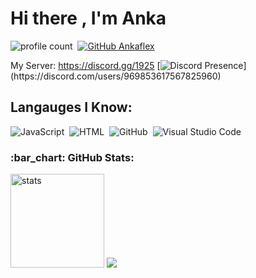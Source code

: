 # Hi there , I'm Anka
![profile count](https://komarev.com/ghpvc/?username=Ankaonurhan&color=8b72ff)&nbsp;
[![GitHub Ankaflex](https://img.shields.io/badge/@ankaonurhan-8b72ff?style=flat&logo=Instagram&logoColor=white)](https://github.com/ankaflex)&nbsp;
<a href="https://www.instagram.com/ankaonurhan"><img src=""/></a> &nbsp;

My Server: https://discord.gg/1925
[![Discord Presence](https://lanyard.cnrad.dev/api/969853617567825960?theme=light&bg=7ad3f5&animated=false&hideDiscrim=true&borderRadius=30px&idleMessage=Probably%20doing%20something%20else...)](https://discord.com/users/969853617567825960)
## Langauges I Know:
![JavaScript](https://img.shields.io/badge/-JavaScript-05122A?style=flat&logo=javascript)&nbsp;
![HTML](https://img.shields.io/badge/-HTML-05122A?style=flat&logo=HTML5)&nbsp;
![GitHub](https://img.shields.io/badge/-GitHub-05122A?style=flat&logo=github)&nbsp;
![Visual Studio Code](https://img.shields.io/badge/-Visual%20Studio%20Code-05122A?style=flat&logo=visual-studio-code&logoColor=007ACC)&nbsp;
<h3 align="left">:bar_chart: GitHub Stats:</h3>
<p align="left">
   <img src="https://github-readme-stats.vercel.app/api?username=ankaflex&count_private=true&show_icons=true&theme=dark&hide_border=true" width="%100" height="150px" alt="stats" />
<img src="https://github-profile-trophy.vercel.app/?username=ankaflex&theme=radical" />
</p>
